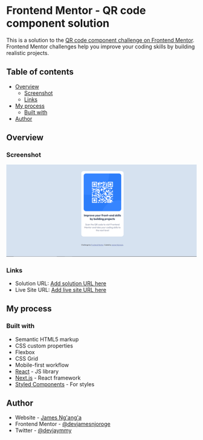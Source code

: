 # Frontend Mentor - QR code component solution

This is a solution to the [QR code component challenge on Frontend Mentor](https://www.frontendmentor.io/challenges/qr-code-component-iux_sIO_H). Frontend Mentor challenges help you improve your coding skills by building realistic projects. 

## Table of contents

- [Overview](#overview)
  - [Screenshot](#screenshot)
  - [Links](#links)
- [My process](#my-process)
  - [Built with](#built-with)
- [Author](#author)

## Overview

### Screenshot

![](https://github.com/devjamesnjoroge/qr-code-component/blob/master/images/Screenshot.png)

### Links

- Solution URL: [Add solution URL here](https://github.com/qr-code-component)
- Live Site URL: [Add live site URL here](https://qr-code.jaymmy.xyz)

## My process

### Built with

- Semantic HTML5 markup
- CSS custom properties
- Flexbox
- CSS Grid
- Mobile-first workflow
- [React](https://reactjs.org/) - JS library
- [Next.js](https://nextjs.org/) - React framework
- [Styled Components](https://styled-components.com/) - For styles

## Author

- Website - [James Ng'ang'a](https://www.jaymmy.xyz)
- Frontend Mentor - [@devjamesnjoroge](https://www.frontendmentor.io/profile/devjamesnjoroge)
- Twitter - [@devjaymmy](https://www.twitter.com/devjaymmy)
